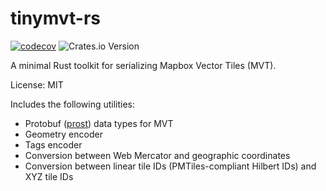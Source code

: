 # tinymvt-rs

[![codecov](https://codecov.io/gh/MIERUNE/tinymvt/graph/badge.svg?token=HSPd9MRmxC)](https://codecov.io/gh/MIERUNE/tinymvt)
![Crates.io Version](https://img.shields.io/crates/v/tinymvt)

A minimal Rust toolkit for serializing Mapbox Vector Tiles (MVT).

License: MIT

Includes the following utilities:

- Protobuf ([prost](https://github.com/tokio-rs/prost)) data types for MVT
- Geometry encoder
- Tags encoder
- Conversion between Web Mercator and geographic coordinates
- Conversion between linear tile IDs (PMTiles-compliant Hilbert IDs) and XYZ tile IDs

